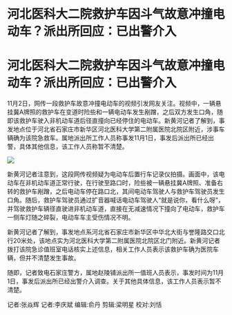 # 河北医科大二院救护车因斗气故意冲撞电动车？派出所回应：已出警介入

# 河北医科大二院救护车因斗气故意冲撞电动车？派出所回应：已出警介入

11月2日，网传一段救护车故意冲撞电动车的视频引发网友关注。视频中，一辆悬挂冀A牌照的救护车在变道时险些和一辆电动车发生剐蹭，之后双方发生口角，随即该救护车驶入非机动车道后径直撞向已经停住的电动车。新黄河记者了解到，事发地点位于河北省石家庄市新华区河北医科大学第二附属医院北院区附近，涉事车辆确为该院急救车。属地派出所工作人员称事发11月1日，事发后派出所已经出警，具体其他信息，该工作人员称暂不清楚。

![](https://inews.gtimg.com/om_bt/O4IFPcVtXEHc1Ak4YChsFjeVXbp2DR1bUNosgqgH7oV9QAA/1000)

新黄河记者注意到，这段网传视频疑为电动车后置行车记录仪拍摄。画面中，该电动车在非机动车道正常行驶，在行驶至路口时，险些被一辆悬挂冀A牌照、准备右转的救护车剐蹭，之后电动车停在路口北，其间电动车驾驶人与救护车驾驶员发生口角。随后，救护车驾驶员通过扩音器喊话电动车驾驶人“就是说你，看什么呀”，并驾驶救护车辆径直驶进非机动车道，直接在无减速情况下撞向了电动车，救护车一侧车灯随之碎裂，电动车车主受伤情况不明。

新黄河记者了解到，事发地点系河北省石家庄市新华区中华北大街与誉隆路交口北行20米处，该地点实为河北医科大学第二附属医院北院区北门附近。新黄河记者拨打该院急诊值班室电话核实上述信息，相关工作人员表示该救护车确为医院车辆，但并不清楚发生事故。

随即，记者致电石家庄警方，属地赵陵铺派出所一值班人员表示，事发时间为11月1日，事发后派出所已经出警介入调查。关于其他具体信息，该工作人员表示暂不清楚。

记者:张焱辉 记者:李庆斌 编辑:俞丹 剪辑:梁明星 校对:刘恬

